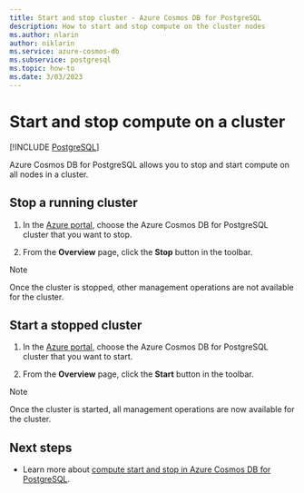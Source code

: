 ```yaml
---
title: Start and stop cluster - Azure Cosmos DB for PostgreSQL
description: How to start and stop compute on the cluster nodes
ms.author: nlarin
author: niklarin
ms.service: azure-cosmos-db
ms.subservice: postgresql
ms.topic: how-to
ms.date: 3/03/2023
---
```

# Start and stop compute on a cluster

[!INCLUDE [PostgreSQL](../includes/appliesto-postgresql.md)]

Azure Cosmos DB for PostgreSQL allows you to stop and start compute on all nodes in a cluster. 

## Stop a running cluster

1.  In the [Azure portal](https://portal.azure.com/), choose the Azure Cosmos DB for PostgreSQL cluster that you want to stop.

2.  From the **Overview** page, click the **Stop** button in the toolbar.

> [!NOTE]
> Once the cluster is stopped, other management operations are not available for the cluster.


## Start a stopped cluster

1.  In the [Azure portal](https://portal.azure.com/), choose the Azure Cosmos DB for PostgreSQL cluster that you want to start.

2.  From the **Overview** page, click the **Start** button in the toolbar.

> [!NOTE]
> Once the cluster is started, all management operations are now available for the cluster.

## Next steps

- Learn more about [compute start and stop in Azure Cosmos DB for PostgreSQL](./concepts-compute-start-stop.md).

